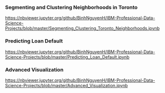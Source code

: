 ### Segmenting and Clustering Neighborhoods in Toronto
https://nbviewer.jupyter.org/github/BinhNguyenH/IBM-Professional-Data-Science-Projects/blob/master/Segmenting_Clustering_Toronto_Neighborhoods.ipynb

### Predicting Loan Default
https://nbviewer.jupyter.org/github/BinhNguyenH/IBM-Professional-Data-Science-Projects/blob/master/Predicting_Loan_Default.ipynb

### Advanced Visualization
https://nbviewer.jupyter.org/github/BinhNguyenH/IBM-Professional-Data-Science-Projects/blob/master/Advanced_Visualization.ipynb
